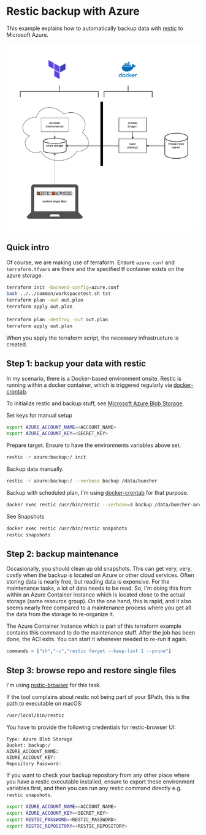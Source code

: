 # Restic backup with Azure

This example explains how to automatically backup data with [restic](https://restic.net/) to Microsoft Azure.

![Overview restic backup with Azure](overview-restic-backup.png "The big picture: restic backup with Azure")

## Quick intro

Of course, we are making use of terraform. Ensure `azure.conf` and `terraform.tfvars` are there and the specified tf container exists on the azure storage.

```bash
terraform init -backend-config=azure.conf
bash ../../common/workspacetest.sh tst
terraform plan -out out.plan
terraform apply out.plan

terraform plan -destroy -out out.plan
terraform apply out.plan
```

When you apply the terraform script, the necessary infrastructure is created.

## Step 1: backup your data with restic

In my scenario, there is a Docker-based environment onsite. Restic is running within a docker container, which is triggered regularly via [docker-crontab](https://github.com/willfarrell/docker-crontab).

To initialize restic and backup stuff, see [Microsoft Azure Blob Storage](https://restic.readthedocs.io/en/latest/030_preparing_a_new_repo.html#microsoft-azure-blob-storage).

Set keys for manual setup

```bash
export AZURE_ACCOUNT_NAME=<ACCOUNT_NAME>
export AZURE_ACCOUNT_KEY=<SECRET_KEY>
```

Prepare target. Ensure to have the environments variables above set.

```bash
restic -r azure:backup:/ init
```

Backup data manually.

```bash
restic -r azure:backup:/ --verbose backup /data/buecher
```

Backup with scheduled plan, I'm using [docker-crontab](https://github.com/willfarrell/docker-crontab) for that purpose.

```bash
docker exec restic /usr/bin/restic --verbose=3 backup /data/buecher-archiv
```

See Snapshots

```bash
docker exec restic /usr/bin/restic snapshots
restic snapshots
```

## Step 2: backup maintenance

Occasionally, you should clean up old snapshots. This can get very, very, costly when the backup is located on Azure or other cloud services. Often storing data is nearly free, but reading data is expensive. For the maintenance tasks, a lot of data needs to be read. So, I'm doing this from within an Azure Container Instance which is located close to the actual storage (same resource group). On the one hand, this is rapid, and it also seems nearly free compared to a maintenance process where you get all the data from the storage to re-organize it.

The Azure Container Instance which is part of this terraform example contains this command to do the maintenance stuff. After the job has been done, the ACI exits. You can start it whenever needed to re-run it again.

```tf
commands = ["sh","-c","restic forget --keep-last 1 --prune"]
```

## Step 3: browse repo and restore single files

I'm using [restic-browser](https://github.com/emuell/restic-browser) for this task.

If the tool complains about restic not being part of your $Path, this is the path to executable on macOS:

```bash
/usr/local/bin/restic
```

You have to provide the following credentials for restic-browser UI:

```text
Type: Azure Blob Storage
Bucket: backup:/
AZURE_ACCOUNT_NAME:
AZURE_ACCOUNT_KEY:
Repository Password:
```

If you want to check your backup repository from any other place where you have a restic executable installed, ensure to export these environment variables first, and then you can run any restic command directly e.g. `restic snapshots`.

```bash
export AZURE_ACCOUNT_NAME=<ACCOUNT_NAME>
export AZURE_ACCOUNT_KEY=<SECRET_KEY>
export RESTIC_PASSWORD=<RESTIC_PASSWORD>
export RESTIC_REPOSITORY=<RESTIC_REPOSITORY>
```

